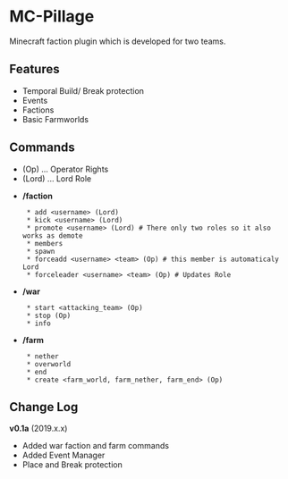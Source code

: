 # MC-Pillage
Minecraft faction plugin which is developed for two teams.

## Features
 + Temporal Build/ Break protection
 + Events
 + Factions
 + Basic Farmworlds
 
 ## Commands
 - (Op) ... Operator Rights
 - (Lord) ... Lord Role
 + **/faction**
        
        * add <username> (Lord)
        * kick <username> (Lord)
        * promote <username> (Lord) # There only two roles so it also works as demote
        * members
        * spawn
        * forceadd <username> <team> (Op) # this member is automaticaly Lord
        * forceleader <username> <team> (Op) # Updates Role
        
 + **/war** 
        
        * start <attacking_team> (Op)
        * stop (Op)
        * info
 
 + **/farm**
 
        * nether
        * overworld
        * end
        * create <farm_world, farm_nether, farm_end> (Op)
 
 
 ## Change Log
 
 **v0.1a** (2019.x.x)
 
 + Added war faction and farm commands
 + Added Event Manager
 + Place and Break protection
